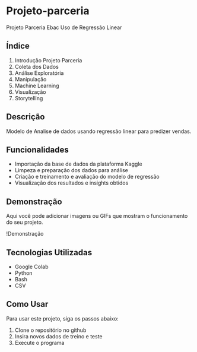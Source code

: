 # Projeto-parceria

Projeto Parceria Ebac Uso de Regressão Linear

## Índice

1. Introdução Projeto Parceria
2. Coleta dos Dados
3. Análise Exploratória
4. Manipulação
5. Machine Learning
6. Visualização
7. Storytelling

## Descrição

Modelo de Analise de dados usando regressão linear para predizer vendas. 

## Funcionalidades

- Importação da base de dados da plataforma Kaggle
- Limpeza e preparação dos dados para análise
- Criação e treinamento e avaliação do modelo de regressão
- Visualização dos resultados e insights obtidos

## Demonstração

Aqui você pode adicionar imagens ou GIFs que mostram o funcionamento do seu projeto.

!Demonstração

## Tecnologias Utilizadas

- Google Colab
- Python
- Bash
- CSV

## Como Usar

Para usar este projeto, siga os passos abaixo:
1. Clone o repositório no github
2. Insira novos dados de treino e teste
3. Execute o programa 
